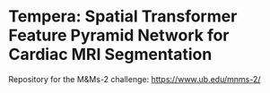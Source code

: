 # Tempera: Spatial Transformer Feature Pyramid Network for Cardiac MRI Segmentation
Repository for the M&amp;Ms-2 challenge: https://www.ub.edu/mnms-2/

